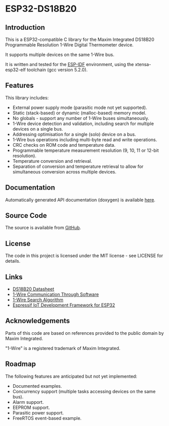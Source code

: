 # ESP32-DS18B20

## Introduction

This is a ESP32-compatible C library for the Maxim Integrated DS18B20 Programmable Resolution 1-Wire Digital Thermometer device.

It supports multiple devices on the same 1-Wire bus.

It is written and tested for the [ESP-IDF](https://github.com/espressif/esp-idf) environment, using the xtensa-esp32-elf toolchain (gcc version 5.2.0).

## Features

This library includes:

 * External power supply mode (parasitic mode not yet supported).
 * Static (stack-based) or dynamic (malloc-based) memory model.
 * No globals - support any number of 1-Wire buses simultaneously.
 * 1-Wire device detection and validation, including search for multiple devices on a single bus.
 * Addressing optimisation for a single (solo) device on a bus.
 * 1-Wire bus operations including multi-byte read and write operations.
 * CRC checks on ROM code and temperature data.
 * Programmable temperature measurement resolution (9, 10, 11 or 12-bit resolution).
 * Temperature conversion and retrieval.
 * Separation of conversion and temperature retrieval to allow for simultaneous conversion across multiple devices.

## Documentation

Automatically generated API documentation (doxygen) is available [here](https://davidantliff.github.io/ESP32-DS18B20/index.html).

## Source Code

The source is available from [GitHub](https://www.github.com/DavidAntliff/ESP32-DS18B20).

## License

The code in this project is licensed under the MIT license - see LICENSE for details.

## Links

 * [DS18B20 Datasheet](http://datasheets.maximintegrated.com/en/ds/DS18B20.pdf)
 * [1-Wire Communication Through Software](https://www.maximintegrated.com/en/app-notes/index.mvp/id/126)
 * [1-Wire Search Algorithm](https://www.maximintegrated.com/en/app-notes/index.mvp/id/187)
 * [Espressif IoT Development Framework for ESP32](https://github.com/espressif/esp-idf)

## Acknowledgements

Parts of this code are based on references provided to the public domain by Maxim Integrated.

"1-Wire" is a registered trademark of Maxim Integrated.

## Roadmap

The following features are anticipated but not yet implemented:

 * Documented examples.
 * Concurrency support (multiple tasks accessing devices on the same bus).
 * Alarm support.
 * EEPROM support.
 * Parasitic power support.
 * FreeRTOS event-based example.
